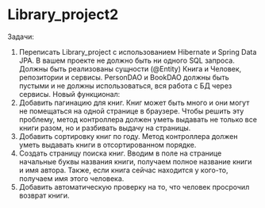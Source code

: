 # Library_project2

Задачи:
1) Переписать Library_project с использованием Hibernate и Spring Data JPA. В вашем
   проекте не должно быть ни одного SQL запроса. Должны быть реализованы
   сущности (@Entity) Книга и Человек, репозитории и сервисы. PersonDAO и
   BookDAO должны быть пустыми и не должны использоваться, вся работа с БД
   через сервисы.
   Новый функционал:
2) Добавить пагинацию для книг.
   Книг может быть много и они могут не помещаться на одной странице в
   браузере. Чтобы решить эту проблему, метод контроллера должен уметь
   выдавать не только все книги разом, но и разбивать выдачу на страницы.
3) Добавить сортировку книг по году. Метод контроллера должен уметь
   выдавать книги в отсортированном порядке.
4) Создать страницу поиска книг. Вводим в поле на странице начальные буквы
   названия книги, получаем полное название книги и имя автора. Также, если
   книга сейчас находится у кого-то, получаем имя этого человека.
5) Добавить автоматическую проверку на то, что человек просрочил возврат
   книги.